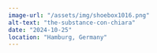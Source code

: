```yaml
---
image-url: "/assets/img/shoebox1016.png"
alt-text: "the-substance-con-chiara"
date: "2024-10-25"
location: "Hamburg, Germany"
---
```


